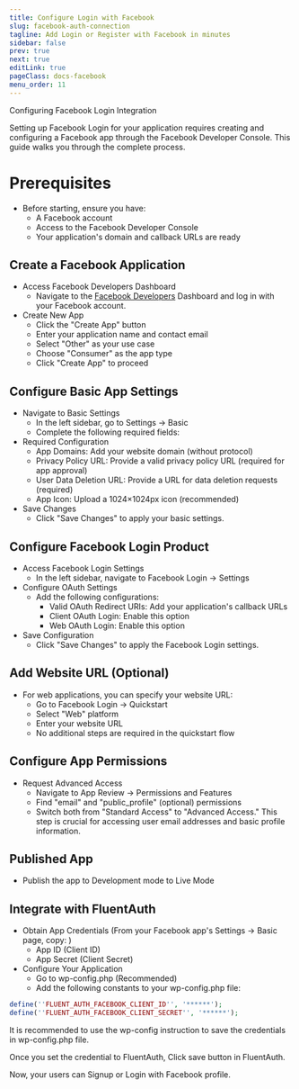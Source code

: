 ```yaml
---
title: Configure Login with Facebook
slug: facebook-auth-connection
tagline: Add Login or Register with Facebook in minutes
sidebar: false
prev: true
next: true
editLink: true
pageClass: docs-facebook
menu_order: 11
---
```


Configuring Facebook Login Integration

Setting up Facebook Login for your application requires creating and configuring a Facebook app through the Facebook Developer Console. This guide walks you through the complete process.

# Prerequisites
- Before starting, ensure you have:
  - A Facebook account
  - Access to the Facebook Developer Console
  - Your application's domain and callback URLs are ready


## Create a Facebook Application

- Access Facebook Developers Dashboard
  - Navigate to the [Facebook Developers](https://developers.facebook.com/) Dashboard and log in with your Facebook account.
- Create New App
  - Click the "Create App" button
  - Enter your application name and contact email
  - Select "Other" as your use case 
  - Choose "Consumer" as the app type
  - Click "Create App" to proceed

## Configure Basic App Settings 

- Navigate to Basic Settings
  - In the left sidebar, go to Settings → Basic
  - Complete the following required fields:
- Required Configuration
  - App Domains: Add your website domain (without protocol)
  - Privacy Policy URL: Provide a valid privacy policy URL (required for app approval)
  - User Data Deletion URL: Provide a URL for data deletion requests (required)
  - App Icon: Upload a 1024×1024px icon (recommended)
- Save Changes
  - Click "Save Changes" to apply your basic settings.

## Configure Facebook Login Product

- Access Facebook Login Settings
  - In the left sidebar, navigate to Facebook Login → Settings
- Configure OAuth Settings
  - Add the following configurations:
    - Valid OAuth Redirect URIs: Add your application's callback URLs
    - Client OAuth Login: Enable this option
    - Web OAuth Login: Enable this option
- Save Configuration
  - Click "Save Changes" to apply the Facebook Login settings.

## Add Website URL (Optional)

- For web applications, you can specify your website URL:
  - Go to Facebook Login → Quickstart
  - Select "Web" platform
  - Enter your website URL
  - No additional steps are required in the quickstart flow

## Configure App Permissions 

- Request Advanced Access
  - Navigate to App Review → Permissions and Features
  - Find "email" and "public_profile" (optional) permissions
  - Switch both from "Standard Access" to "Advanced Access."
This step is crucial for accessing user email addresses and basic profile information.

## Published App 

- Publish the app to Development mode to Live Mode

## Integrate with FluentAuth 

- Obtain App Credentials (From your Facebook app's Settings → Basic page, copy: )
  - App ID (Client ID)
  - App Secret (Client Secret)
- Configure Your Application 
  - Go to wp-config.php (Recommended)
  - Add the following constants to your wp-config.php file:
```php
define(''FLUENT_AUTH_FACEBOOK_CLIENT_ID'', '******');
define(''FLUENT_AUTH_FACEBOOK_CLIENT_SECRET'', '******');
```

It is recommended to use the wp-config instruction to save the credentials in wp-config.php file.

Once you set the credential to FluentAuth, Click save button in FluentAuth. 

Now, your users can Signup or Login with Facebook profile.
